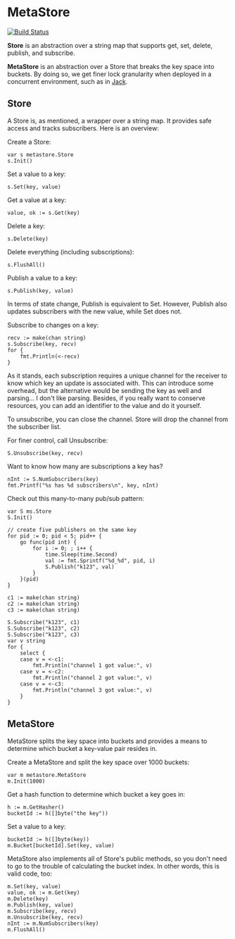 MetaStore
=========

[![Build Status](https://travis-ci.org/tristanwietsma/metastore.png?branch=master)](https://travis-ci.org/tristanwietsma/metastore)

**Store** is an abstraction over a string map that supports get, set, delete, publish, and subscribe.

**MetaStore** is an abstraction over a Store that breaks the key space into buckets. By doing so, we get finer lock granularity when deployed in a concurrent environment, such as in [Jack](https://github.com/tristanwietsma/jack).

Store
-----

A Store is, as mentioned, a wrapper over a string map. It provides safe access and tracks subscribers. Here is an overview:

Create a Store:

    var s metastore.Store
    s.Init()

Set a value to a key:

    s.Set(key, value)

Get a value at a key:

    value, ok := s.Get(key)

Delete a key:

    s.Delete(key)

Delete everything (including subscriptions):

    s.FlushAll()

Publish a value to a key:

    s.Publish(key, value)

In terms of state change, Publish is equivalent to Set. However, Publish also updates subscribers with the new value, while Set does not.

Subscribe to changes on a key:

    recv := make(chan string)
    s.Subscribe(key, recv)
    for {
        fmt.Println(<-recv)
    }

As it stands, each subscription requires a unique channel for the receiver to know which key an update is associated with. This can introduce some overhead, but the alternative would be sending the key as well and parsing... I don't like parsing. Besides, if you really want to conserve resources, you can add an identifier to the value and do it yourself.

To unsubscribe, you can close the channel. Store will drop the channel from the subscriber list.

For finer control, call Unsubscribe:

    S.Unsubscribe(key, recv)

Want to know how many are subscriptions a key has?

    nInt := S.NumSubscribers(key)
    fmt.Printf("%s has %d subscribers\n", key, nInt)

Check out this many-to-many pub/sub pattern:

    var S ms.Store
    S.Init()
	
    // create five publishers on the same key
    for pid := 0; pid < 5; pid++ {
    	go func(pid int) {
			for i := 0; ; i++ {
				time.Sleep(time.Second)
				val := fmt.Sprintf("%d_%d", pid, i)
				S.Publish("k123", val)
			}
		}(pid)
	}

    c1 := make(chan string)
    c2 := make(chan string)
    c3 := make(chan string)
	
    S.Subscribe("k123", c1)
    S.Subscribe("k123", c2)
    S.Subscribe("k123", c3)
    var v string
    for {
    	select {
    	case v = <-c1:
    		fmt.Println("channel 1 got value:", v)
    	case v = <-c2:
    		fmt.Println("channel 2 got value:", v)
    	case v = <-c3:
    		fmt.Println("channel 3 got value:", v)
    	}
    }

MetaStore
---------

MetaStore splits the key space into buckets and provides a means to determine which bucket a key-value pair resides in.

Create a MetaStore and split the key space over 1000 buckets:

    var m metastore.MetaStore
    m.Init(1000)

Get a hash function to determine which bucket a key goes in:

    h := m.GetHasher()
    bucketId := h([]byte("the key"))

Set a value to a key:

    bucketId := h([]byte(key))
    m.Bucket[bucketId].Set(key, value)

MetaStore also implements all of Store's public methods, so you don't need to go to the trouble of calculating the bucket index. In other words, this is valid code, too:

    m.Set(key, value)
    value, ok := m.Get(key)
    m.Delete(key)
    m.Publish(key, value)
    m.Subscribe(key, recv)
    m.Unsubscribe(key, recv)
    nInt := m.NumSubscribers(key)
    m.FlushAll()
